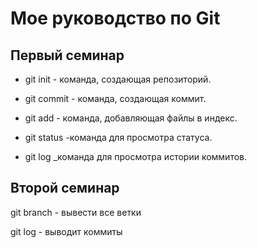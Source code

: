 # Мое руководство по Git

## Первый семинар
* git init - команда, создающая репозиторий.

* git commit - команда, создающая коммит.

* git add - команда, добавляющая файлы в индекс.

* git status -команда для просмотра статуса.

* git log _команда для просмотра истории коммитов.

## Второй семинар

git branch - вывести все ветки

git log - выводит коммиты